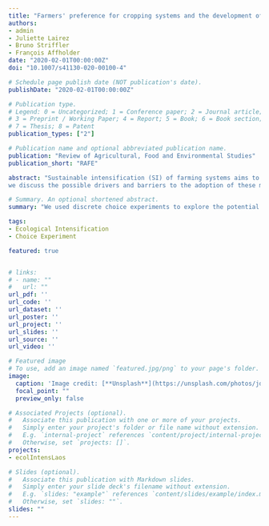 ```yaml
---
title: "Farmers' preference for cropping systems and the development of sustainable intensification: a choice experiment approach"
authors:
- admin
- Juliette Lairez
- Bruno Striffler
- François Affholder
date: "2020-02-01T00:00:00Z"
doi: "10.1007/s41130-020-00100-4"

# Schedule page publish date (NOT publication's date).
publishDate: "2020-02-01T00:00:00Z"

# Publication type.
# Legend: 0 = Uncategorized; 1 = Conference paper; 2 = Journal article;
# 3 = Preprint / Working Paper; 4 = Report; 5 = Book; 6 = Book section;
# 7 = Thesis; 8 = Patent
publication_types: ["2"]

# Publication name and optional abbreviated publication name.
publication: "Review of Agricultural, Food and Environmental Studies"
publication_short: "RAFE"

abstract: "Sustainable intensification (SI) of farming systems aims to increase food production from existing farmland in ways that have a lower environmental impact and maintain the food production capacity over time. SI embraces a set of diverse agricultural technologies that share a common feature: their adoption is dependent on the interactions between farmers’ decision-making processes, locally specific agro-ecological conditions, and the traits of the technology itself. There are concerns about the sustainability of the maize mono-cropping systems that are in use in Laosc today. Therefore, we used discrete choice experiments (DCE) to explore the potential adoption or alternative agricultural systems. We analyse the heterogeneity of farmers’ preferences and willingness to pay for different cropping system attributes using a mixed logit model, and
we discuss the possible drivers and barriers to the adoption of these more sustainable options. The results suggest the existence of four types of farmers: “fertility-minded”, “factor-constrained”, “maximisers”, and “risk-averse”. Each type of farmers was likely to react differently to the proposed sustainable intensification techniques. Overall, the DCE appeared to be an efficient tool to elicit the diversity of farmer preferences in an agricultural region and for fine-tuning strategies for successful research and development of sustainable intensification."

# Summary. An optional shortened abstract.
summary: "We used discrete choice experiments to explore the potential adoption or alternative agricultural systems. We analyse the heterogeneity of farmers’ preferences and willingness to pay for different cropping system attributes using a mixed logit model, and we discuss the possible drivers and barriers to the adoption of these more sustainable options."

tags:
- Ecological Intensification
- Choice Experiment

featured: true


# links:
# - name: ""
#   url: ""
url_pdf: ''
url_code: ''
url_dataset: ''
url_poster: ''
url_project: ''
url_slides: ''
url_source: ''
url_video: ''

# Featured image
# To use, add an image named `featured.jpg/png` to your page's folder. 
image:
  caption: 'Image credit: [**Unsplash**](https://unsplash.com/photos/jdD8gXaTZsc)'
  focal_point: ""
  preview_only: false

# Associated Projects (optional).
#   Associate this publication with one or more of your projects.
#   Simply enter your project's folder or file name without extension.
#   E.g. `internal-project` references `content/project/internal-project/index.md`.
#   Otherwise, set `projects: []`.
projects:
- ecolIntensLaos

# Slides (optional).
#   Associate this publication with Markdown slides.
#   Simply enter your slide deck's filename without extension.
#   E.g. `slides: "example"` references `content/slides/example/index.md`.
#   Otherwise, set `slides: ""`.
slides: ""
---
```


